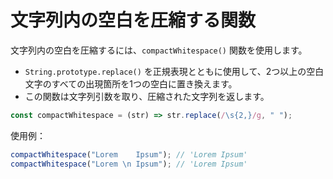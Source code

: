 # 文字列内の空白を圧縮する関数

文字列内の空白を圧縮するには、`compactWhitespace()` 関数を使用します。

- `String.prototype.replace()` を正規表現とともに使用して、2つ以上の空白文字のすべての出現箇所を1つの空白に置き換えます。
- この関数は文字列引数を取り、圧縮された文字列を返します。

```js
const compactWhitespace = (str) => str.replace(/\s{2,}/g, " ");
```

使用例：

```js
compactWhitespace("Lorem    Ipsum"); // 'Lorem Ipsum'
compactWhitespace("Lorem \n Ipsum"); // 'Lorem Ipsum'
```
